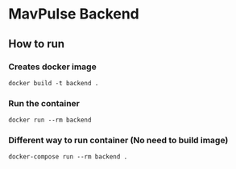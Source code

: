 # MavPulse Backend

## How to run 

### Creates docker image
`docker build -t backend .`

### Run the container
`docker run --rm backend`

### Different way to run container (No need to build image)
`docker-compose run --rm backend .`